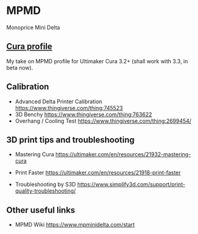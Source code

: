 # MPMD
Monoprice Mini Delta

## [Cura profile](slicers/cura/README.md)

My take on MPMD profile for Ultimaker Cura 3.2+ (shall work with 3.3, in beta now).

## Calibration

- Advanced Delta Printer Calibration https://www.thingiverse.com/thing:745523
- 3D Benchy https://www.thingiverse.com/thing:763622
- Overhang / Cooling Test https://www.thingiverse.com/thing:2699454/

## 3D print tips and troubleshooting

- Mastering Cura https://ultimaker.com/en/resources/21932-mastering-cura
- Print Faster https://ultimaker.com/en/resources/21918-print-faster

- Troubleshooting by S3D https://www.simplify3d.com/support/print-quality-troubleshooting/

## Other useful links

- MPMD Wiki https://www.mpminidelta.com/start
